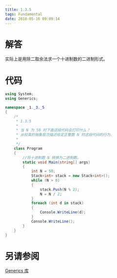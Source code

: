```yaml
---
title: 1.3.5
tags: Fundamental
date: 2018-05-16 09:09:14
---
```


# 解答

实际上是用除二取余法求一个十进制数的二进制形式。

# 代码

```csharp
using System;
using Generics;

namespace _1._3._5
{
    /*
     * 1.3.5
     * 
     * 当 N 为 50 时下面这段代码会打印什么？
     * 从较高的抽象层次描述给定正整数 N 时这段代码的行为。
     * 
     */
    class Program
    {
        //将十进制数 N 转换为二进制数。
        static void Main(string[] args)
        {
            int N = 50;
            Stack<int> stack = new Stack<int>();
            while (N > 0)
            {
                stack.Push(N % 2);
                N = N / 2;
            }
            foreach (int d in stack)
            {
                Console.WriteLine(d);
            }
            Console.WriteLine();
        }
    }
}
```

# 另请参阅

[Generics 库](https://alg4.ikesnowy.com/docs/api/Generics.html)
